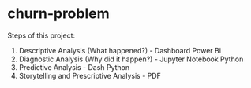 # churn-problem

Steps of this project:
1. Descriptive Analysis (What happened?) - Dashboard Power Bi
2. Diagnostic Analysis (Why did it happen?) - Jupyter Notebook Python
3. Predictive Analysis - Dash Python
4. Storytelling and Prescriptive Analysis - PDF
